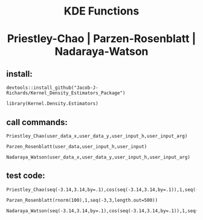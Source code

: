 
<h1 align="center"> KDE Functions </h1>

<h1 align="center"> Priestley-Chao  |  Parzen-Rosenblatt  |  Nadaraya-Watson </h1>

## install:

    devtools::install_github("Jacob-J-Richards/Kernel_Density_Estimators_Package")
    
    library(Kernel.Density.Estimators)

## call commands: 
    Priestley_Chao(user_data_x,user_data_y,user_input_h,user_input_arg)
    
    Parzen_Rosenblatt(user_data,user_input_h,user_input)
    
    Nadaraya_Watson(user_data_x,user_data_y,user_input_h,user_input_arg)
    

## test code:

    Priestley_Chao(seq(-3.14,3.14,by=.1),cos(seq(-3.14,3.14,by=.1)),1,seq(-3.14,3.14,by=.01))
    
    Parzen_Rosenblatt(rnorm(100),1,seq(-3,3,length.out=500)) 
    
    Nadaraya_Watson(seq(-3.14,3.14,by=.1),cos(seq(-3.14,3.14,by=.1)),1,seq(-3.14,3.14,by=.01))
